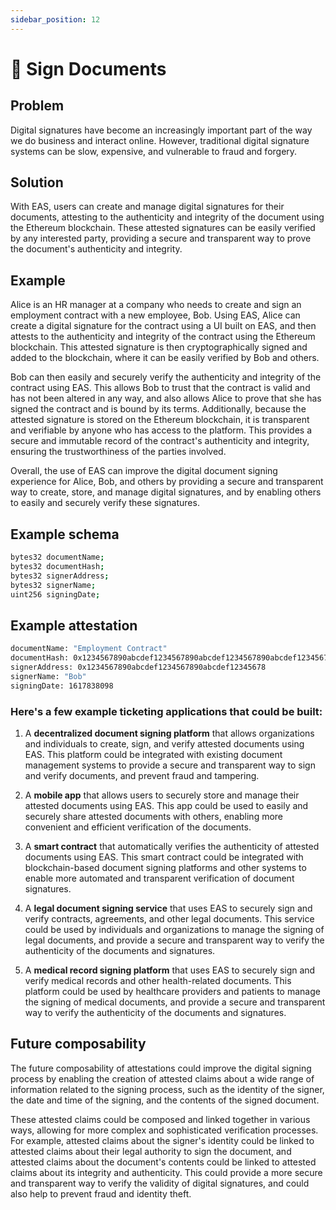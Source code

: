 ```yaml
---
sidebar_position: 12
---
```


#  📄 Sign Documents

## Problem
Digital signatures have become an increasingly important part of the way we do business and interact online. However, traditional digital signature systems can be slow, expensive, and vulnerable to fraud and forgery.

## Solution
With EAS, users can create and manage digital signatures for their documents, attesting to the authenticity and integrity of the document using the Ethereum blockchain. These attested signatures can be easily verified by any interested party, providing a secure and transparent way to prove the document's authenticity and integrity.

## Example
Alice is an HR manager at a company who needs to create and sign an employment contract with a new employee, Bob. Using EAS, Alice can create a digital signature for the contract using a UI built on EAS, and then attests to the authenticity and integrity of the contract using the Ethereum blockchain. This attested signature is then cryptographically signed and added to the blockchain, where it can be easily verified by Bob and others.

Bob can then easily and securely verify the authenticity and integrity of the contract using EAS. This allows Bob to trust that the contract is valid and has not been altered in any way, and also allows Alice to prove that she has signed the contract and is bound by its terms. Additionally, because the attested signature is stored on the Ethereum blockchain, it is transparent and verifiable by anyone who has access to the platform. This provides a secure and immutable record of the contract's authenticity and integrity, ensuring the trustworthiness of the parties involved.

Overall, the use of EAS can improve the digital document signing experience for Alice, Bob, and others by providing a secure and transparent way to create, store, and manage digital signatures, and by enabling others to easily and securely verify these signatures. 

## Example schema
``` bash
bytes32 documentName;
bytes32 documentHash;
bytes32 signerAddress;
bytes32 signerName;
uint256 signingDate;

```

## Example attestation
```bash 
documentName: "Employment Contract"
documentHash: 0x1234567890abcdef1234567890abcdef1234567890abcdef1234567890abcdef
signerAddress: 0x1234567890abcdef1234567890abcdef12345678
signerName: "Bob"
signingDate: 1617838098
```


### Here's a few example ticketing applications that could be built:
1. A **decentralized document signing platform** that allows organizations and individuals to create, sign, and verify attested documents using EAS. This platform could be integrated with existing document management systems to provide a secure and transparent way to sign and verify documents, and prevent fraud and tampering.

2. A **mobile app** that allows users to securely store and manage their attested documents using EAS. This app could be used to easily and securely share attested documents with others, enabling more convenient and efficient verification of the documents.

3. A **smart contract** that automatically verifies the authenticity of attested documents using EAS. This smart contract could be integrated with blockchain-based document signing platforms and other systems to enable more automated and transparent verification of document signatures.

4. A **legal document signing service** that uses EAS to securely sign and verify contracts, agreements, and other legal documents. This service could be used by individuals and organizations to manage the signing of legal documents, and provide a secure and transparent way to verify the authenticity of the documents and signatures.

5. A **medical record signing platform** that uses EAS to securely sign and verify medical records and other health-related documents. This platform could be used by healthcare providers and patients to manage the signing of medical documents, and provide a secure and transparent way to verify the authenticity of the documents and signatures.





## Future composability
The future composability of attestations could improve the digital signing process by enabling the creation of attested claims about a wide range of information related to the signing process, such as the identity of the signer, the date and time of the signing, and the contents of the signed document. 

These attested claims could be composed and linked together in various ways, allowing for more complex and sophisticated verification processes. For example, attested claims about the signer's identity could be linked to attested claims about their legal authority to sign the document, and attested claims about the document's contents could be linked to attested claims about its integrity and authenticity. This could provide a more secure and transparent way to verify the validity of digital signatures, and could also help to prevent fraud and identity theft.